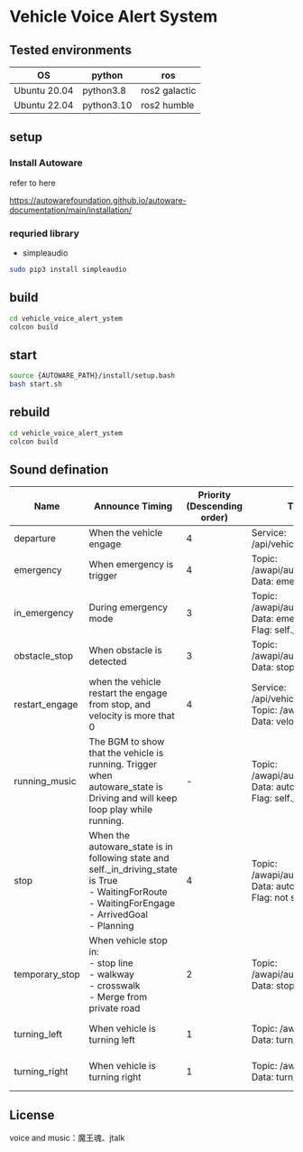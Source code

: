 # Vehicle Voice Alert System

## Tested environments

| OS           | python     | ros           |
| ------------ | ---------- | ------------- |
| Ubuntu 20.04 | python3.8  | ros2 galactic |
| Ubuntu 22.04 | python3.10 | ros2 humble   |

## setup

### Install Autoware

refer to here

<https://autowarefoundation.github.io/autoware-documentation/main/installation/>

### requried library
- simpleaudio
```bash
sudo pip3 install simpleaudio
```

## build

```bash
cd vehicle_voice_alert_ystem
colcon build
```

## start

```bash
source {AUTOWARE_PATH}/install/setup.bash
bash start.sh
```

## rebuild

```bash
cd vehicle_voice_alert_ystem
colcon build
```

## Sound defination
| Name           | Announce Timing                                                                                                                                                        | Priority (Descending order) | Trigger Source                                                                                       | Note                                                                                                 |
|----------------|------------------------------------------------------------------------------------------------------------------------------------------------------------------------|-----------------------------|------------------------------------------------------------------------------------------------------|------------------------------------------------------------------------------------------------------|
| departure      | When the vehicle engage                                                                                                                                                | 4                           | Service: /api/vehicle_voice/set/announce                                                             |                                                                                                      |
| emergency      | When emergency is trigger                                                                                                                                              | 4                           | Topic: /awapi/autoware/get/status<br /> Data: emergency                                              |                                                                                                      |
| in_emergency   | During emergency mode                                                                                                                                                  | 3                           | Topic: /awapi/autoware/get/status<br /> Data: emergency<br /> Flag: self._in_emergency_state         | Only trigger every mute_in_emergency_timeout during emergency                                                        |
| obstacle_stop  | When obstacle is detected                                                                                                                                              | 3                           | Topic: /awapi/autoware/get/status <br /> Data: stop_reason                                           | Only trigger after the mute_stop_reason_timeout period is over                                                   |
| restart_engage | when the vehicle restart the engage from stop, and velocity is more that 0                                                                                             | 4                           | Service: /api/vehicle_voice/set/announce<br /> Topic: /awapi/vehicle/get/status<br /> Data: velocity | Only trigger after the mute_timeout period is over                                                   |
| running_music  | The BGM to show that the vehicle is running. Trigger when autoware_state is Driving and will keep loop play while running.                                             | -                           | Topic: /awapi/autoware/get/status<br /> Data: autoware_state<br /> Flag: self._in_driving_state      | Independent from other announce. Will play together with other announce. Stop when in emergency mode |
| stop           | When the autoware_state is in following state and self._in_driving_state is True<br /> - WaitingForRoute<br /> - WaitingForEngage<br /> - ArrivedGoal<br /> - Planning | 4                           | Topic: /awapi/autoware/get/status<br /> Data: autoware_state<br /> Flag: not self._in_driving_state  |                                                                                                      |
| temporary_stop | When vehicle stop in:<br /> - stop line<br /> - walkway<br /> - crosswalk<br /> - Merge from private road                                                              | 2                           | Topic: /awapi/autoware/get/status<br /> Data: stop_reason                                            | Only trigger after the mute_stop_reason_timeout period is over                                                   |
| turning_left   | When vehicle is turning left                                                                                                                                           | 1                           | Topic: /awapi/vehicle/get/status<br /> Data: turn_signal                                             | Trigger every mute_turn_signal_timeout when turning                                                                  |
| turning_right  | When vehicle is turning right                                                                                                                                          | 1                           | Topic: /awapi/vehicle/get/status<br /> Data: turn_signal                                             | Trigger every mute_turn_signal_timeout when turning                                                                  |

## License

voice and music：魔王魂、jtalk
